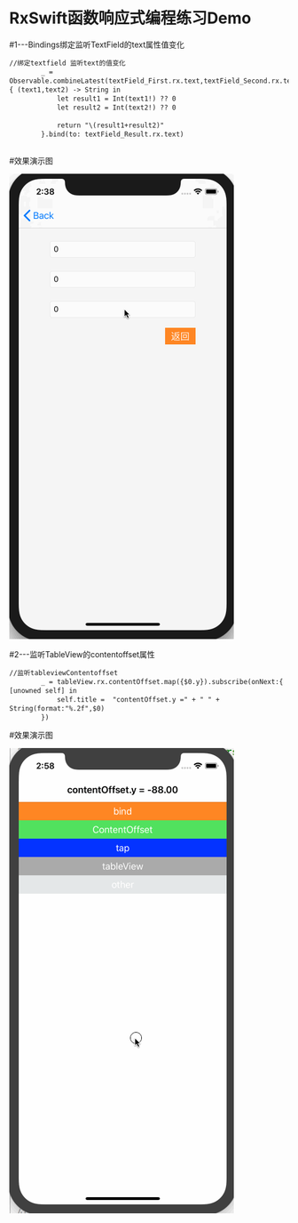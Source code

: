 # RxSwift函数响应式编程练习Demo


#1---Bindings绑定监听TextField的text属性值变化

```
//绑定textfield 监听text的值变化
        _ = Observable.combineLatest(textField_First.rx.text,textField_Second.rx.text).map { (text1,text2) -> String in
            let result1 = Int(text1!) ?? 0
            let result2 = Int(text2!) ?? 0
        
            return "\(result1+result2)"
        }.bind(to: textField_Result.rx.text)


```

#效果演示图


![Image](https://github.com/KBvsMJ/RXSwiftDemo/blob/master/bindings_gif/1.gif)




#2---监听TableView的contentoffset属性

```
//监听tableviewContentoffset
        _ = tableView.rx.contentOffset.map({$0.y}).subscribe(onNext:{ [unowned self] in
            self.title =  "contentOffset.y =" + " " + String(format:"%.2f",$0)
        })

```

#效果演示图


![Image](https://github.com/KBvsMJ/RXSwiftDemo/blob/master/tableView_ContentoffSet_gif/2.gif)

